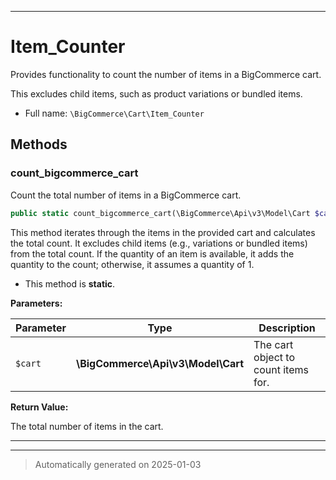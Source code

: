 ***

# Item_Counter

Provides functionality to count the number of items in a BigCommerce cart.

This excludes child items, such as product variations or bundled items.

* Full name: `\BigCommerce\Cart\Item_Counter`




## Methods


### count_bigcommerce_cart

Count the total number of items in a BigCommerce cart.

```php
public static count_bigcommerce_cart(\BigCommerce\Api\v3\Model\Cart $cart): int
```

This method iterates through the items in the provided cart and calculates the total count.
It excludes child items (e.g., variations or bundled items) from the total count. If the quantity
of an item is available, it adds the quantity to the count; otherwise, it assumes a quantity of 1.

* This method is **static**.




**Parameters:**

| Parameter | Type | Description |
|-----------|------|-------------|
| `$cart` | **\BigCommerce\Api\v3\Model\Cart** | The cart object to count items for. |


**Return Value:**

The total number of items in the cart.




***


***
> Automatically generated on 2025-01-03
